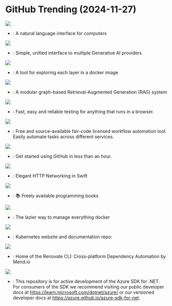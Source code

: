 # GitHub Trending (2024-11-27)

![](https://img.shields.io/badge/Python-New%20293-green?style=flat-square&logo=appveyor)
- [](https://github.comundefined): A natural language interface for computers

![](https://img.shields.io/badge/Python-New%201-green?style=flat-square&logo=appveyor)
- [](https://github.comundefined): Simple, unified interface to multiple Generative AI providers

![](https://img.shields.io/badge/Go-New%20297-green?style=flat-square&logo=appveyor)
- [](https://github.comundefined): A tool for exploring each layer in a docker image

![](https://img.shields.io/badge/Python-New%2095-green?style=flat-square&logo=appveyor)
- [](https://github.comundefined): A modular graph-based Retrieval-Augmented Generation (RAG) system

![](https://img.shields.io/badge/JavaScript-New%2034-green?style=flat-square&logo=appveyor)
- [](https://github.comundefined): Fast, easy and reliable testing for anything that runs in a browser.

![](https://img.shields.io/badge/TypeScript-New%20107-green?style=flat-square&logo=appveyor)
- [](https://github.comundefined): Free and source-available fair-code licensed workflow automation tool. Easily automate tasks across different services.

![](https://img.shields.io/badge/none-New%206-green?style=flat-square&logo=appveyor)
- [](https://github.comundefined): Get started using GitHub in less than an hour.

![](https://img.shields.io/badge/Swift-New%204-green?style=flat-square&logo=appveyor)
- [](https://github.comundefined): Elegant HTTP Networking in Swift

![](https://img.shields.io/badge/HTML-New%20372-green?style=flat-square&logo=appveyor)
- [](https://github.comundefined): 📚 Freely available programming books

![](https://img.shields.io/badge/Go-New%20162-green?style=flat-square&logo=appveyor)
- [](https://github.comundefined): The lazier way to manage everything docker

![](https://img.shields.io/badge/HTML-New%205-green?style=flat-square&logo=appveyor)
- [](https://github.comundefined): Kubernetes website and documentation repo:

![](https://img.shields.io/badge/TypeScript-New%2010-green?style=flat-square&logo=appveyor)
- [](https://github.comundefined): Home of the Renovate CLI: Cross-platform Dependency Automation by Mend.io

![](https://img.shields.io/badge/C%23-New%201-green?style=flat-square&logo=appveyor)
- [](https://github.comundefined): This repository is for active development of the Azure SDK for .NET. For consumers of the SDK we recommend visiting our public developer docs at https://learn.microsoft.com/dotnet/azure/ or our versioned developer docs at https://azure.github.io/azure-sdk-for-net.

